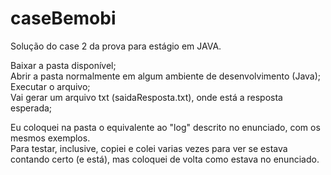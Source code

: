# caseBemobi
Solução do case 2 da prova para estágio em JAVA.  

Baixar a pasta disponível;  
Abrir a pasta normalmente em algum ambiente de desenvolvimento (Java);  
Executar o arquivo;  
Vai gerar um arquivo txt (saidaResposta.txt), onde está a resposta esperada;  
  
Eu coloquei na pasta o equivalente ao "log" descrito no enunciado, com os mesmos exemplos.  
Para testar, inclusive, copiei e colei varias vezes para ver se estava contando certo (e está), mas coloquei de volta como estava no enunciado.  
